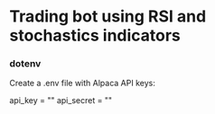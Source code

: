 # Trading bot using RSI and stochastics indicators

### dotenv
Create a .env file with Alpaca API keys:   

api_key = ""
api_secret = ""
